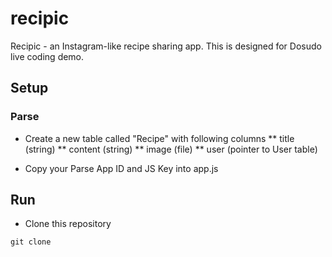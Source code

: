 # recipic

Recipic - an Instagram-like recipe sharing app. This is designed for Dosudo live coding demo.

## Setup

### Parse

* Create a new table called "Recipe" with following columns
** title (string)
** content (string)
** image (file)
** user (pointer to User table)

* Copy your Parse App ID and JS Key into app.js

## Run

* Clone this repository

```
git clone 
```
